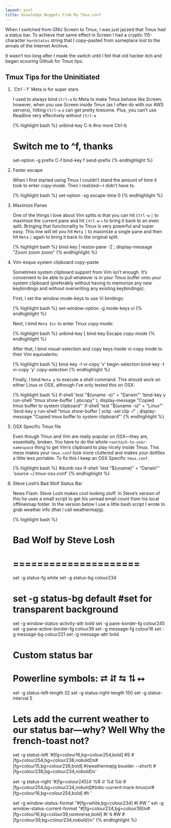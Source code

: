 ```yaml
---
layout: post
title: Knowledge Nuggets From My Tmux.conf
---
```


When I switched from GNU Screen to Tmux, I was just jazzed that Tmux _had_ a 
status bar. To achieve that same effect in Screen I had a cryptic 
115-character `hardstatus` string that I copy&#8211;pasted from someplace 
lost to the annals of the Internet Archive.

It wasn&#8217;t too long after I made the switch until I felt that old 
hacker itch and began scouring Github for Tmux tips.

## Tmux Tips for the Uninitiated

<ol>
<li>
`Ctrl`-`f` Meta is for super stars

I used to always bind `Ctrl`-`a` to Meta to make Tmux behave like Screen; 
however, when you use Screen inside Tmux (as I often do with our AWS servers), 
hitting `Ctrl`-`a` `a` can get pretty tiresome. Plus, you can&#8217;t use 
Readline very effectively without `Ctrl`-`a`

{% highlight bash %}
unbind-key C-b #no more Ctrl-b
# Switch me to ^f, thanks
set-option -g prefix C-f
bind-key f send-prefix
{% endhighlight %}
</li>

<li>
Faster escape

When I first started using Tmux I couldn&#8217;t stand the amount of time it
took to enter copy-mode. Then I realized&#8212;I didn&#8217;t have to.

{% highlight bash %}
set-option -sg escape-time 0
{% endhighlight %}
</li>

<li>
Maximize Panes

One of the things I love about Vim splits is that you can hit `Ctrl-w` `|` to
maximize the current  pane and hit `Ctrl-w` `=` to bring it back to an even 
split. Bringing that functionality to Tmux is very powerful and super easy.
This line will let you hit `Meta` `|` to maximize a single pane and then hit
`Meta` `|` again to bring it back to the original split.

{% highlight bash %}
bind-key | resize-pane -Z \; display-message "Zoom zoom zoom"
{% endhighlight %}
</li>

<li>
Vim-esque system clipboard copy&#8211;paste

Sometimes system clipboard support from Vim isn&#8217;t enough. It&#8217;s 
convenient to be able to pull whatever is in your Tmux buffer onto your 
system clipboard (preferably without having to memorize any new keybindings 
and without overwriting any existing keybindings).

First, I set the window mode-keys to use Vi bindings:

{% highlight bash %}
set-window-option -g mode-keys vi
{% endhighlight %}

Next, I bind `Meta Esc` to enter Tmux copy-mode:

{% highlight bash %}
unbind-key [
bind-key Escape copy-mode
{% endhighlight %}

After that, I bind visual-selection and copy keys inside vi-copy mode to 
their Vim equivalents:

{% highlight bash %}
bind-key -t vi-copy 'v' begin-selection
bind-key -t vi-copy 'y' copy-selection
{% endhighlight %}

Finally, I bind `Meta y` to execute a shell command. This should work on either
Linux or OSX, although I&#8217;ve only tested this on OSX:

{% highlight bash %}
if-shell 'test "$(uname -s)" = "Darwin"' 'bind-key y run-shell "tmux show-buffer | pbcopy" \; display-message "Copied tmux buffer to system clipboard"'
if-shell 'test "$(uname -s)" = "Linux"' 'bind-key y run-shell "tmux show-buffer | xclip -sel clip -i" \; display-message "Copied tmux buffer to system clipboard"'
{% endhighlight %}
</li>

<li>
OSX Specific Tmux file

Even though Tmux and Vim are really popular on OSX&#8212;they are, essentially, 
broken. You have to do the whole `reattach-to-user-namespace` thing to get
Vim&#8217;s clipboard to play nicely inside Tmux. This mess makes your 
`tmux.conf` look more cluttered and makes your dotfiles a little less portable.
To fix this I keep an OSX Specific `tmux.conf`.

{% highlight bash %}
#dumb osx
if-shell 'test "$(uname)" = "Darwin"' 'source ~/.tmux-osx.conf'
{% endhighlight %}
</li>

<li>
Steve Losh&#8217;s Bad Wolf Status Bar

News Flash: Steve Losh makes cool looking stuff. In Steve&#8217;s version 
of this he uses a small script to get his unread email count from his local
offlineimap folder. In the version below I use a little bash script I wrote
to grab weather info (that I call weathermajig).

{% highlight bash %}
# Bad Wolf by Steve Losh
# =====================
set -g status-fg white
set -g status-bg colour234
# set -g status-bg default #set for transparent background
set -g window-status-activity-attr bold
set -g pane-border-fg colour245
set -g pane-active-border-fg colour39
set -g message-fg colour16
set -g message-bg colour221
set -g message-attr bold

# Custom status bar
# Powerline symbols: ⮂ ⮃ ⮀ ⮁ ⭤
set -g status-left-length 32
set -g status-right-length 150
set -g status-interval 5

# Lets add the current weather to our status bar—why? Well Why the french-toast not?
set -g status-left '#[fg=colour16,bg=colour254,bold] #S #[fg=colour254,bg=colour238,nobold]⮀#[fg=colour15,bg=colour238,bold] #(weathermajig boulder --short) #[fg=colour238,bg=colour234,nobold]⮀'

set -g status-right '#[fg=colour245]⮃ %R ⮃ %d %b #[fg=colour254,bg=colour234,nobold]#(rdio-current-track-tmux)⮂#[fg=colour16,bg=colour254,bold] #h '

set -g window-status-format "#[fg=white,bg=colour234] #I #W "
set -g window-status-current-format "#[fg=colour234,bg=colour39]⮀#[fg=colour16,bg=colour39,noreverse,bold] #I ⮁ #W #[fg=colour39,bg=colour234,nobold]⮀"
{% endhighlight %}
</li>

